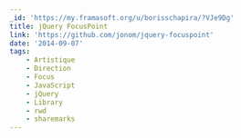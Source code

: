 ```yaml
---
_id: 'https://my.framasoft.org/u/borisschapira/?VJe9Dg'
title: jQuery FocusPoint
link: 'https://github.com/jonom/jquery-focuspoint'
date: '2014-09-07'
tags:
    - Artistique
    - Direction
    - Focus
    - JavaScript
    - jQuery
    - Library
    - rwd
    - sharemarks
---
```


<div class="markdown"><p></p></div>
